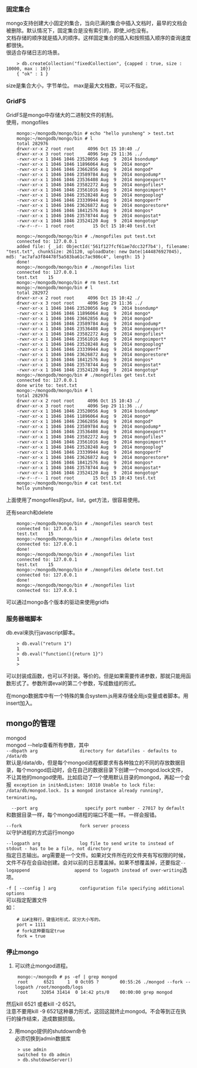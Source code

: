 ### 固定集合
mongo支持创建大小固定的集合，当向已满的集合中插入文档时，最早的文档会被删除。默认情况下，固定集合是没有索引的，即使_id也没有。  
文档存储的顺序就是插入的顺序。这样固定集合的插入和按照插入顺序的查询速度都很快。  
很适合存储日志的场景。  

        > db.createCollection("fixedCollection", {capped : true, size : 10000, max : 10})
        { "ok" : 1 }
size是集合大小，字节单位。 max是最大文档数，可以不指定。         

### GridFS
GridFS是mongo中存储大的二进制文件的机制。  
使用，mongofiles  

        mongo:~/mongodb/mongo/bin # echo "hello yunsheng" > test.txt
        mongo:~/mongodb/mongo/bin # l
        total 282976
        drwxr-xr-x 2 root root     4096 Oct 15 10:40 ./
        drwxr-xr-x 3 root root     4096 Sep 29 11:36 ../
        -rwxr-xr-x 1 1046 1046 23520056 Aug  9  2014 bsondump*
        -rwxr-xr-x 1 1046 1046 11896064 Aug  9  2014 mongo*
        -rwxr-xr-x 1 1046 1046 23662856 Aug  9  2014 mongod*
        -rwxr-xr-x 1 1046 1046 23589784 Aug  9  2014 mongodump*
        -rwxr-xr-x 1 1046 1046 23536408 Aug  9  2014 mongoexport*
        -rwxr-xr-x 1 1046 1046 23582272 Aug  9  2014 mongofiles*
        -rwxr-xr-x 1 1046 1046 23561016 Aug  9  2014 mongoimport*
        -rwxr-xr-x 1 1046 1046 23528248 Aug  9  2014 mongooplog*
        -rwxr-xr-x 1 1046 1046 23339944 Aug  9  2014 mongoperf*
        -rwxr-xr-x 1 1046 1046 23626872 Aug  9  2014 mongorestore*
        -rwxr-xr-x 1 1046 1046 18412576 Aug  9  2014 mongos*
        -rwxr-xr-x 1 1046 1046 23578744 Aug  9  2014 mongostat*
        -rwxr-xr-x 1 1046 1046 23524120 Aug  9  2014 mongotop*
        -rw-r--r-- 1 root root       15 Oct 15 10:40 test.txt
        
        mongo:~/mongodb/mongo/bin # ./mongofiles put test.txt 
        connected to: 127.0.0.1
        added file: { _id: ObjectId('561f127fcf61ae7dcc32f7b4'), filename: "test.txt", chunkSize: 261120, uploadDate: new Date(1444876927045), md5: "ac7afa3f84478f5a583ba61c7ac986c4", length: 15 }
        done!
        mongo:~/mongodb/mongo/bin # ./mongofiles list
        connected to: 127.0.0.1
        test.txt	15
        mongo:~/mongodb/mongo/bin # rm test.txt 
        mongo:~/mongodb/mongo/bin # l
        total 282972
        drwxr-xr-x 2 root root     4096 Oct 15 10:42 ./
        drwxr-xr-x 3 root root     4096 Sep 29 11:36 ../
        -rwxr-xr-x 1 1046 1046 23520056 Aug  9  2014 bsondump*
        -rwxr-xr-x 1 1046 1046 11896064 Aug  9  2014 mongo*
        -rwxr-xr-x 1 1046 1046 23662856 Aug  9  2014 mongod*
        -rwxr-xr-x 1 1046 1046 23589784 Aug  9  2014 mongodump*
        -rwxr-xr-x 1 1046 1046 23536408 Aug  9  2014 mongoexport*
        -rwxr-xr-x 1 1046 1046 23582272 Aug  9  2014 mongofiles*
        -rwxr-xr-x 1 1046 1046 23561016 Aug  9  2014 mongoimport*
        -rwxr-xr-x 1 1046 1046 23528248 Aug  9  2014 mongooplog*
        -rwxr-xr-x 1 1046 1046 23339944 Aug  9  2014 mongoperf*
        -rwxr-xr-x 1 1046 1046 23626872 Aug  9  2014 mongorestore*
        -rwxr-xr-x 1 1046 1046 18412576 Aug  9  2014 mongos*
        -rwxr-xr-x 1 1046 1046 23578744 Aug  9  2014 mongostat*
        -rwxr-xr-x 1 1046 1046 23524120 Aug  9  2014 mongotop*
        mongo:~/mongodb/mongo/bin # ./mongofiles get test.txt
        connected to: 127.0.0.1
        done write to: test.txt
        mongo:~/mongodb/mongo/bin # l
        total 282976
        drwxr-xr-x 2 root root     4096 Oct 15 10:43 ./
        drwxr-xr-x 3 root root     4096 Sep 29 11:36 ../
        -rwxr-xr-x 1 1046 1046 23520056 Aug  9  2014 bsondump*
        -rwxr-xr-x 1 1046 1046 11896064 Aug  9  2014 mongo*
        -rwxr-xr-x 1 1046 1046 23662856 Aug  9  2014 mongod*
        -rwxr-xr-x 1 1046 1046 23589784 Aug  9  2014 mongodump*
        -rwxr-xr-x 1 1046 1046 23536408 Aug  9  2014 mongoexport*
        -rwxr-xr-x 1 1046 1046 23582272 Aug  9  2014 mongofiles*
        -rwxr-xr-x 1 1046 1046 23561016 Aug  9  2014 mongoimport*
        -rwxr-xr-x 1 1046 1046 23528248 Aug  9  2014 mongooplog*
        -rwxr-xr-x 1 1046 1046 23339944 Aug  9  2014 mongoperf*
        -rwxr-xr-x 1 1046 1046 23626872 Aug  9  2014 mongorestore*
        -rwxr-xr-x 1 1046 1046 18412576 Aug  9  2014 mongos*
        -rwxr-xr-x 1 1046 1046 23578744 Aug  9  2014 mongostat*
        -rwxr-xr-x 1 1046 1046 23524120 Aug  9  2014 mongotop*
        -rw-r--r-- 1 root root       15 Oct 15 10:43 test.txt
        mongo:~/mongodb/mongo/bin # cat test.txt 
        hello yunsheng

上面使用了mongofiles的put，list，get方法，很容易使用。  

还有search和delete

        mongo:~/mongodb/mongo/bin # ./mongofiles search test
        connected to: 127.0.0.1
        test.txt	15
        mongo:~/mongodb/mongo/bin # ./mongofiles delete test
        connected to: 127.0.0.1
        done!
        mongo:~/mongodb/mongo/bin # ./mongofiles list
        connected to: 127.0.0.1
        test.txt	15
        mongo:~/mongodb/mongo/bin # ./mongofiles delete test.txt
        connected to: 127.0.0.1
        done!
        mongo:~/mongodb/mongo/bin # ./mongofiles list
        connected to: 127.0.0.1
        
可以通过mongo各个版本的驱动来使用gridfs

### 服务器端脚本
db.eval来执行javascript脚本。  

        > db.eval("return 1")
        1
        > db.eval("function(){return 1}")
        1
        > 
可以封装成函数，也可以不封装。等价的。但是如果需要传递参数，那就只能用函数形式了。参数所谓eval的第二个参数，写成数组的形式。 

在mongo数据库中有一个特殊的集合system.js用来存储全局js变量或者脚本。用insert加入。


## mongo的管理
mongod  
mongod --help查看所有参数，其中  
`--dbpath arg                directory for datafiles - defaults to /data/db`  
默认是/data/db，但是每个mongod进程都要求有各种独立的不同的存放数据目录，每个mongod启动时，会在自己的数据目录下创建一个mongod.lock文件，不让其他的mongod使用。比如启动了一个使用默认目录的mongod，再起一个会报` exception in initAndListen: 10310 Unable to lock file: /data/db/mongod.lock. Is a mongod instance already running?, terminating`。  

`  --port arg                  specify port number - 27017 by default`  
和数据目录一样，每个mongod进程的端口不能一样。一样会报错。

`--fork                      fork server process`  
以守护进程的方式运行mongo  

`--logpath arg               log file to send write to instead of stdout - has to be a file, not directory`  
指定日志输出。arg需要是一个文件。如果对文件所在的文件夹有写权限的时候，文件不存在会自动创建。会对以前的日志覆盖掉。如果不想覆盖掉，还要指定`--logappend                 append to logpath instead of over-writing`选项。

`-f [ --config ] arg         configuration file specifying additional options`  
可以指定配置文件  
如：

        # 以#注释行，键值对形式，区分大小写的。
        port = 1111
        # fork这种要指定true
        fork = true

### 停止mongo
1. 可以终止mongod进程。  

        mongo:~/mongodb # ps -ef | grep mongod
        root      6521     1  0 Oct05 ?        00:55:26 ./mongod --fork --logpath /root/mongodb/logs
        root     32054 31414  0 14:42 pts/0    00:00:00 grep mongod

然后kill 6521 或者kill -2 6521。  
注意不要用kill -9 6521这种暴力形式，这回这就终止mongod。不会等到正在执行的操作结束，造成数据损毁。  

2. 用mongo提供的shutdown命令  
必须切换到admin数据库  

        > use admin
        switched to db admin
        > db.shutdownServer()
 

